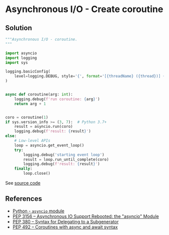 # Asynchronous I/O - Create coroutine

## Solution

```python
"""Asynchronous I/O - coroutine.
"""

import asyncio
import logging
import sys

logging.basicConfig(
    level=logging.DEBUG, style='{', format='[{threadName} ({thread})] {message}'
)


async def coroutine(arg: int):
    logging.debug(f'run coroutine: {arg}')
    return arg + 1


coro = coroutine(1)
if sys.version_info >= (3, 7):  # Python 3.7+
    result = asyncio.run(coro)
    logging.debug(f'result: {result}')
else:
    # Low-level APIs
    loop = asyncio.get_event_loop()
    try:
        logging.debug('starting event loop')
        result = loop.run_until_complete(coro)
        logging.debug(f'result: {result}')
    finally:
        loop.close()
```

See [source code](https://github.com/leven-cn/python-cookbook/blob/main/examples/core/asyncio_coroutine.py)

## References

- [Python - `asyncio` module](https://docs.python.org/3/library/asyncio.html)
- [PEP 3156 – Asynchronous IO Support Rebooted: the "asyncio" Module](https://peps.python.org/pep-3156/)
- [PEP 380 – Syntax for Delegating to a Subgenerator](https://peps.python.org/pep-0380/)
- [PEP 492 – Coroutines with async and await syntax](https://peps.python.org/pep-0492/)
